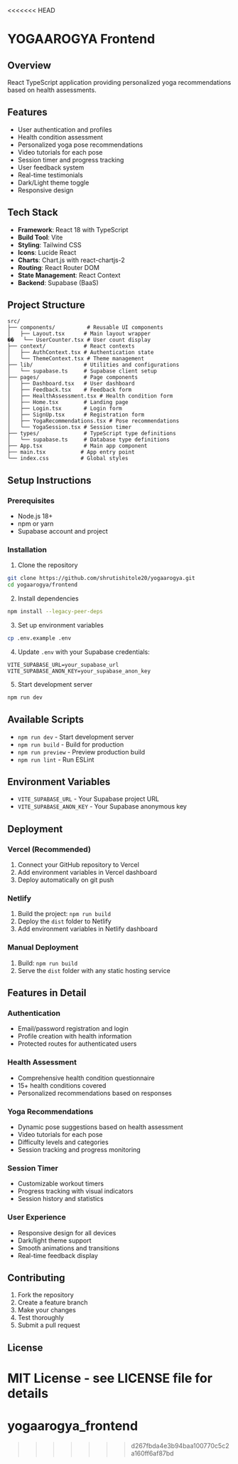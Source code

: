 <<<<<<< HEAD
# YOGAAROGYA Frontend

## Overview
React TypeScript application providing personalized yoga recommendations based on health assessments.

## Features
- User authentication and profiles
- Health condition assessment
- Personalized yoga pose recommendations
- Video tutorials for each pose
- Session timer and progress tracking
- User feedback system
- Real-time testimonials
- Dark/Light theme toggle
- Responsive design

## Tech Stack
- **Framework**: React 18 with TypeScript
- **Build Tool**: Vite
- **Styling**: Tailwind CSS
- **Icons**: Lucide React
- **Charts**: Chart.js with react-chartjs-2
- **Routing**: React Router DOM
- **State Management**: React Context
- **Backend**: Supabase (BaaS)

## Project Structure
```
src/
├── components/          # Reusable UI components
│   ├── Layout.tsx      # Main layout wrapper
��   └── UserCounter.tsx # User count display
├── context/            # React contexts
│   ├── AuthContext.tsx # Authentication state
│   └── ThemeContext.tsx # Theme management
├── lib/                # Utilities and configurations
│   └── supabase.ts     # Supabase client setup
├── pages/              # Page components
│   ├── Dashboard.tsx   # User dashboard
│   ├── Feedback.tsx    # Feedback form
│   ├── HealthAssessment.tsx # Health condition form
│   ├── Home.tsx        # Landing page
│   ├── Login.tsx       # Login form
│   ├── SignUp.tsx      # Registration form
│   ├── YogaRecommendations.tsx # Pose recommendations
│   └── YogaSession.tsx # Session timer
├── types/              # TypeScript type definitions
│   └── supabase.ts     # Database type definitions
├── App.tsx             # Main app component
├── main.tsx           # App entry point
└── index.css          # Global styles
```

## Setup Instructions

### Prerequisites
- Node.js 18+ 
- npm or yarn
- Supabase account and project

### Installation
1. Clone the repository
```bash
git clone https://github.com/shrutishitole20/yogaarogya.git
cd yogaarogya/frontend
```

2. Install dependencies
```bash
npm install --legacy-peer-deps
```

3. Set up environment variables
```bash
cp .env.example .env
```

4. Update `.env` with your Supabase credentials:
```env
VITE_SUPABASE_URL=your_supabase_url
VITE_SUPABASE_ANON_KEY=your_supabase_anon_key
```

5. Start development server
```bash
npm run dev
```

## Available Scripts
- `npm run dev` - Start development server
- `npm run build` - Build for production
- `npm run preview` - Preview production build
- `npm run lint` - Run ESLint

## Environment Variables
- `VITE_SUPABASE_URL` - Your Supabase project URL
- `VITE_SUPABASE_ANON_KEY` - Your Supabase anonymous key

## Deployment

### Vercel (Recommended)
1. Connect your GitHub repository to Vercel
2. Add environment variables in Vercel dashboard
3. Deploy automatically on git push

### Netlify
1. Build the project: `npm run build`
2. Deploy the `dist` folder to Netlify
3. Add environment variables in Netlify dashboard

### Manual Deployment
1. Build: `npm run build`
2. Serve the `dist` folder with any static hosting service

## Features in Detail

### Authentication
- Email/password registration and login
- Profile creation with health information
- Protected routes for authenticated users

### Health Assessment
- Comprehensive health condition questionnaire
- 15+ health conditions covered
- Personalized recommendations based on responses

### Yoga Recommendations
- Dynamic pose suggestions based on health assessment
- Video tutorials for each pose
- Difficulty levels and categories
- Session tracking and progress monitoring

### Session Timer
- Customizable workout timers
- Progress tracking with visual indicators
- Session history and statistics

### User Experience
- Responsive design for all devices
- Dark/light theme support
- Smooth animations and transitions
- Real-time feedback display

## Contributing
1. Fork the repository
2. Create a feature branch
3. Make your changes
4. Test thoroughly
5. Submit a pull request

## License
MIT License - see LICENSE file for details
=======
# yogaarogya_frontend
>>>>>>> d267fbda4e3b94baa100770c5c2a160ff6af87bd
